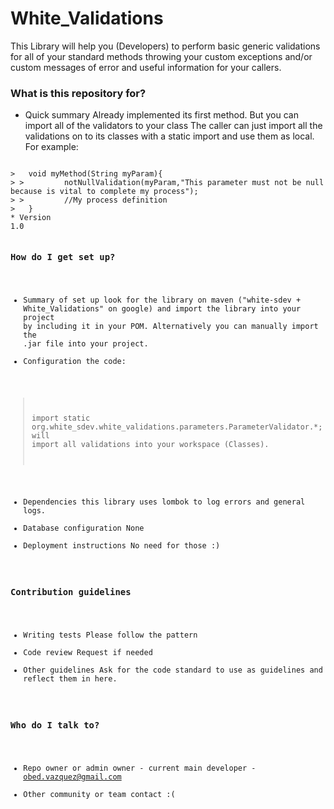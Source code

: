 # White_Validations

This Library will help you (Developers) to perform basic generic validations for all of your standard 
methods throwing your custom exceptions and/or custom messages of error and useful information for your callers.

### What is this repository for? ###

* Quick summary
Already implemented its first method. But you can import all of the validators to your class
The caller can just import all the validations on to its classes with a static import and use them as local. 
For example:<br>
<code>
> 	void myMethod(String myParam){
> > 	    notNullValidation(myParam,"This parameter must not be null because is vital to complete my process");
> > 	    //My process definition
> 	}
* Version
1.0

### How do I get set up? ###

* Summary of set up
look for the library on maven ("white-sdev + White_Validations" on google) and import the library into your project
by including it in your POM. Alternatively you can manually import the .jar file into your project.
* Configuration
the code:
>  import static org.white_sdev.white_validations.parameters.ParameterValidator.*;
will import all validations into your workspace (Classes).
* Dependencies
this library uses lombok to log errors and general logs.
* Database configuration
None
* Deployment instructions
No need for those :)

### Contribution guidelines ###

* Writing tests
Please follow the pattern
* Code review
Request if needed
* Other guidelines
Ask for the code standard to use as guidelines and reflect them in here.

### Who do I talk to? ###

* Repo owner or admin
owner - 
current main developer - obed.vazquez@gmail.com
* Other community or team contact
:(
